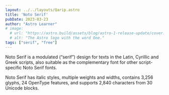 ```yaml
---
layout: ../../layouts/Qarip.astro
title: 'Noto Serif'
pubDate: 2023-03-23
author: "Astro Learner"
# image:
  # url: "https://astro.build/assets/blog/astro-1-release-update/cover.jpeg"
  # alt: "The Astro logo with the word One."
tags: ["serif", "free"]
---
```


Noto Serif is a modulated (“serif”) design for texts in the Latin, Cyrillic and Greek scripts, also suitable as the complementary font for other script-specific Noto Serif fonts.

Noto Serif has italic styles, multiple weights and widths, contains 3,256 glyphs, 24 OpenType features, and supports 2,840 characters from 30 Unicode blocks.
